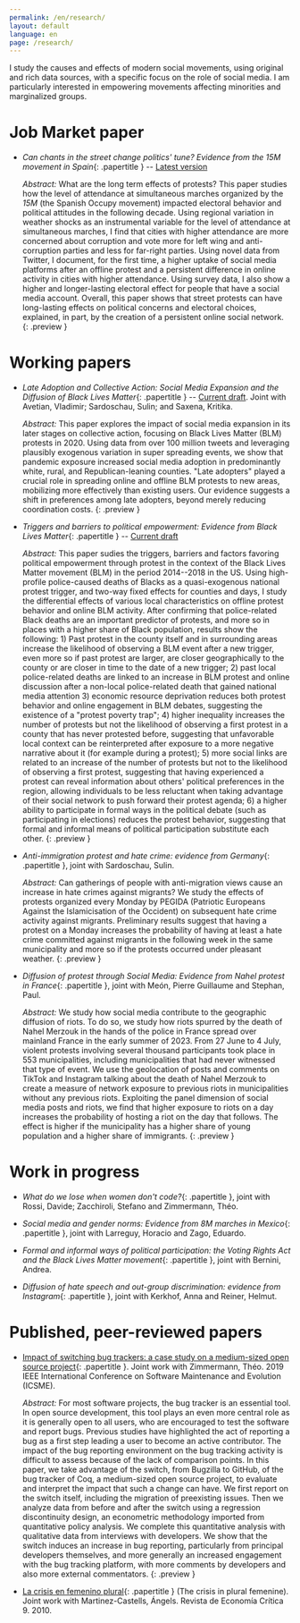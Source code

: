 ```yaml
---
permalink: /en/research/
layout: default
language: en
page: /research/
---
```


I study the causes and effects of modern social movements, using original and rich data sources, with a specific focus on the role of social media. I am particularly interested in empowering movements affecting minorities and marginalized groups.


Job Market paper
================

 * *Can chants in the street change politics' tune? Evidence from the 15M movement in Spain*{: .papertitle } -- [Latest version](/docs/effects-15m.pdf) 
 
   *Abstract:* What are the long term effects of protests? This paper studies
   how the level of attendance at simultaneous marches organized by the *15M*
   (the Spanish Occupy movement) impacted electoral behavior and political
   attitudes in the following decade. Using regional variation in weather shocks
   as an instrumental variable for the level of attendance at simultaneous
   marches, I find that cities with higher attendance are more concerned about
   corruption and vote more for left wing and anti-corruption parties and less
   for far-right parties. Using novel data from Twitter, I document, for the
   first time, a higher uptake of social media platforms after an offline
   protest and a persistent difference in online activity in cities with higher
   attendance. Using survey data, I also show a higher and longer-lasting
   electoral effect for people that have a social media account. Overall, this
   paper shows that street protests can have long-lasting effects on political
   concerns and electoral choices, explained, in part, by the creation of a
   persistent online social network.
   {: .preview }

Working papers
==============

* *Late Adoption and Collective Action: Social Media Expansion and the Diffusion of Black Lives Matter*{: .papertitle } -- [Current draft](/docs/Black-Lives-Matter-and-COVID-19.pdf).
   Joint with Avetian, Vladimir; Sardoschau, Sulin; and Saxena, Kritika.
   
   *Abstract:* This paper explores the impact of social media
    expansion in its later stages on collective action, focusing on
    Black Lives Matter (BLM) protests in 2020. Using data from over
    100 million tweets and leveraging plausibly exogenous variation in
    super spreading events, we show that pandemic exposure increased
    social media adoption in predominantly white, rural, and
    Republican-leaning counties. "Late adopters" played a crucial role
    in spreading online and offline BLM protests to new areas,
    mobilizing more effectively than existing users. Our evidence
    suggests a shift in preferences among late adopters, beyond merely
    reducing coordination costs.
   {: .preview }


* *Triggers and barriers to political empowerment: Evidence from Black Lives Matter*{: .papertitle } -- [Current draft](/docs/Triggers-and-barriers-to-political-empowerment-evidence-from-BLM.pdf)

   *Abstract:* This paper sudies the triggers, barriers and factors favoring political empowerment through
   protest in the context of the Black Lives Matter movement (BLM) in the period 2014--2018 in the
   US. Using high-profile police-caused deaths of Blacks as a quasi-exogenous national protest
   trigger, and two-way fixed effects for counties and days, I study the differential effects of
   various local characteristics on offline protest behavior and online BLM activity. After
   confirming that police-related Black deaths are an important predictor of protests, and more so
   in places with a higher share of Black population, results show the following: 1) Past protest in
   the county itself and in surrounding areas increase the likelihood of observing a BLM event after
   a new trigger, even more so if past protest are larger, are closer geographically to the county
   or are closer in time to the date of a new trigger; 2) past local police-related deaths are
   linked to an increase in BLM protest and online discussion after a non-local police-related death
   that gained national media attention 3) economic resource deprivation reduces both protest
   behavior and online engagement in BLM debates, suggesting the existence of a "protest poverty
   trap"; 4) higher inequality increases the number of protests but not the likelihood of observing
   a first protest in a county that has never protested before, suggesting that unfavorable local
   context can be reinterpreted after exposure to a more negative narrative about it (for example
   during a protest); 5) more social links are related to an increase of the number of protests but
   not to the likelihood of observing a first protest, suggesting that having experienced a protest
   can reveal information about others' political preferences in the region, allowing individuals to
   be less reluctant when taking advantage of their social network to push forward their protest
   agenda; 6) a higher ability to participate in formal ways in the political debate (such as
   participating in elections) reduces the protest behavior, suggesting that formal and informal
   means of political participation substitute each other.
   {: .preview }


* *Anti-immigration protest and hate crime: evidence from Germany*{: .papertitle }, joint with Sardoschau, Sulin.

   *Abstract:* Can gatherings of people with anti-migration views cause an increase in hate crimes against
   migrants? We study the effects of protests organized every Monday by PEGIDA (Patriotic Europeans
   Against the Islamicisation of the Occident) on subsequent hate crime activity against
   migrants. Preliminary results suggest that having a protest on a Monday increases the probability of
   having at least a hate crime committed against migrants in the following week in the same municipality
   and more so if the protests occurred under pleasant weather.
   {: .preview }

* *Diffusion of protest through Social Media: Evidence from Nahel protest in France*{: .papertitle }, joint with Meón, Pierre Guillaume and Stephan, Paul.

    *Abstract:* We study how social media contribute to the geographic diffusion of riots. To do so, we study how riots spurred by the death of Nahel Merzouk in the hands of the police in France spread over mainland France in the early summer of 2023. From 27 June to 4 July, violent protests involving several thousand participants took place in 553 municipalities, including municipalities that had never witnessed that type of event. We use the geolocation of posts and comments on TikTok and Instagram talking about the death of Nahel Merzouk to create a measure of network exposure to previous riots in municipalities without any previous riots. Exploiting the panel dimension of social media posts and riots, we find that higher exposure to riots on a day increases the probability of hosting a riot on the day that follows. The effect is higher if the municipality has a higher share of young population and a higher share of immigrants.
    {: .preview }

Work in progress
===============================

* *What do we lose when women don't code?*{: .papertitle }, joint with Rossi, Davide; Zacchiroli, Stefano and Zimmermann, Théo.

* *Social media and gender norms: Evidence from 8M marches in Mexico*{: .papertitle }, joint with Larreguy, Horacio and Zago, Eduardo.

* *Formal and informal ways of political participation: the Voting Rights Act and the Black Lives Matter movement*{: .papertitle }, joint with Bernini, Andrea.

* *Diffusion of hate speech and out-group discrimination: evidence from Instagram*{: .papertitle }, joint with Kerkhof, Anna and Reiner, Helmut.

Published, peer-reviewed papers
===============================

 * [Impact of switching bug trackers: a case study on a medium-sized open source project](https://hal.archives-ouvertes.fr/hal-01951176){: .papertitle }.
   Joint work with Zimmermann, Théo. 2019 IEEE International Conference on Software Maintenance and Evolution (ICSME).

   *Abstract:* For most software projects, the bug tracker is an essential tool. In open source
   development, this tool plays an even more central role as it is generally open to all users, who
   are encouraged to test the software and report bugs. Previous studies have highlighted the act of
   reporting a bug as a first step leading a user to become an active contributor. The impact of the
   bug reporting environment on the bug tracking activity is difficult to assess because of the lack
   of comparison points. In this paper, we take advantage of the switch, from Bugzilla to GitHub, of
   the bug tracker of Coq, a medium-sized open source project, to evaluate and interpret the impact
   that such a change can have. We first report on the switch itself, including the migration of
   preexisting issues. Then we analyze data from before and after the switch using a regression
   discontinuity design, an econometric methodology imported from quantitative policy analysis. We
   complete this quantitative analysis with qualitative data from interviews with developers. We
   show that the switch induces an increase in bug reporting, particularly from principal developers
   themselves, and more generally an increased engagement with the bug tracking platform, with more
   comments by developers and also more external commentators.
   {: .preview }

 * [La crisis en femenino plural](https://www.mujeresenred.net/spip.php?article1878){: .papertitle }
   (The crisis in plural femenine). Joint work with Martinez-Castells, Ángels. Revista de Economía Crítica 9. 2010. 


